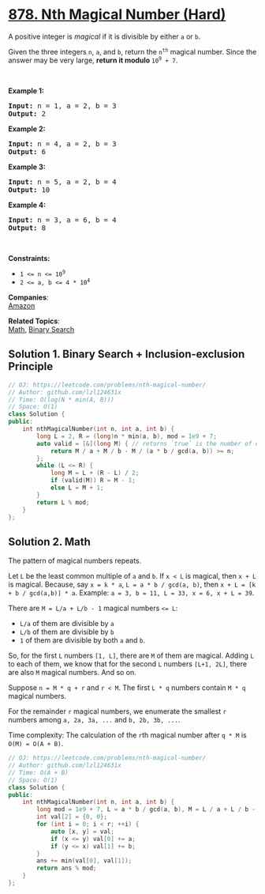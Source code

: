 # [878. Nth Magical Number (Hard)](https://leetcode.com/problems/nth-magical-number/)

<p>A positive integer is <em>magical</em> if it is divisible by either <code>a</code> or <code>b</code>.</p>

<p>Given the three integers <code>n</code>, <code>a</code>, and <code>b</code>, return the <code>n<sup>th</sup></code> magical number. Since the answer may be very large, <strong>return it modulo </strong><code>10<sup>9</sup> + 7</code>.</p>

<p>&nbsp;</p>
<p><strong>Example 1:</strong></p>
<pre><strong>Input:</strong> n = 1, a = 2, b = 3
<strong>Output:</strong> 2
</pre><p><strong>Example 2:</strong></p>
<pre><strong>Input:</strong> n = 4, a = 2, b = 3
<strong>Output:</strong> 6
</pre><p><strong>Example 3:</strong></p>
<pre><strong>Input:</strong> n = 5, a = 2, b = 4
<strong>Output:</strong> 10
</pre><p><strong>Example 4:</strong></p>
<pre><strong>Input:</strong> n = 3, a = 6, b = 4
<strong>Output:</strong> 8
</pre>
<p>&nbsp;</p>
<p><strong>Constraints:</strong></p>

<ul>
	<li><code>1 &lt;= n &lt;= 10<sup>9</sup></code></li>
	<li><code>2 &lt;= a, b &lt;= 4 * 10<sup>4</sup></code></li>
</ul>


**Companies**:  
[Amazon](https://leetcode.com/company/amazon)

**Related Topics**:  
[Math](https://leetcode.com/tag/math/), [Binary Search](https://leetcode.com/tag/binary-search/)

## Solution 1. Binary Search + Inclusion-exclusion Principle

```cpp
// OJ: https://leetcode.com/problems/nth-magical-number/
// Author: github.com/lzl124631x
// Time: O(log(N * min(A, B)))
// Space: O(1)
class Solution {
public:
    int nthMagicalNumber(int n, int a, int b) {
        long L = 2, R = (long)n * min(a, b), mod = 1e9 + 7;
        auto valid = [&](long M) { // returns `true` is the number of divisible numbers <= M is greater than or equal to n
            return M / a + M / b - M / (a * b / gcd(a, b)) >= n;
        };
        while (L <= R) {
            long M = L + (R - L) / 2;
            if (valid(M)) R = M - 1;
            else L = M + 1;
        }
        return L % mod;
    }
};
```

## Solution 2. Math

The pattern of magical numbers repeats.

Let `L` be the least common multiple of `a` and `b`. If `x < L` is magical, then `x + L` is magical. Because, say `x = k * a`, `L = a * b / gcd(a, b)`, then `x + L = [k + b / gcd(a,b)] * a`. Example: `a = 3, b = 11, L = 33, x = 6, x + L = 39`.

There are `M = L/a + L/b - 1` magical numbers `<= L`:
* `L/a` of them are divisible by `a`
* `L/b` of them are divisible by `b`
* `1` of them are divisible by both `a` and `b`.

So, for the first `L` numbers `[1, L]`, there are `M` of them are magical. Adding `L` to each of them, we know that for the second `L` numbers `[L+1, 2L]`, there are also `M` magical numbers. And so on.

Suppose `n = M * q + r` and `r < M`. The first `L * q` numbers contain `M * q` magical numbers.

For the remainder `r` magical numbers, we enumerate the smallest `r` numbers among `a, 2a, 3a, ...` and `b, 2b, 3b, ...`.

Time complexity: The calculation of the `r`th magical number after `q * M` is `O(M) = O(A + B)`.

```cpp
// OJ: https://leetcode.com/problems/nth-magical-number/
// Author: github.com/lzl124631x
// Time: O(A + B)
// Space: O(1)
class Solution {
public:
    int nthMagicalNumber(int n, int a, int b) {
        long mod = 1e9 + 7, L = a * b / gcd(a, b), M = L / a + L / b - 1, q = n / M, r = n % M, ans = (long)q * L % mod;
        int val[2] = {0, 0};
        for (int i = 0; i < r; ++i) {
            auto [x, y] = val;
            if (x <= y) val[0] += a;
            if (y <= x) val[1] += b;
        }
        ans += min(val[0], val[1]);
        return ans % mod;
    }
};
```